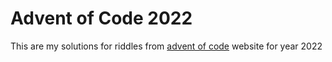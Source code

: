 # Advent of Code 2022

This are my solutions for riddles from [advent of code](https://adventofcode.com) website for year 2022
